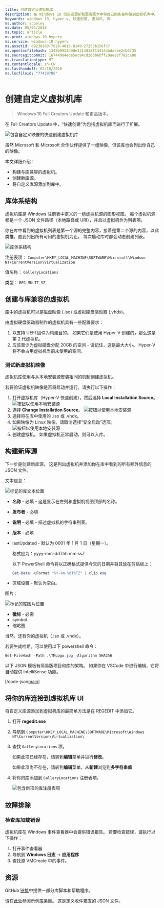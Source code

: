 ```yaml
---
title: 创建自定义虚拟机库
description: 在 Windows 10 创意者更新和更高版本中将自己的条目构建到虚拟机库中。
keywords: windows 10, hyper-v, 快速创意, 虚拟机, 库
ms.author: scooley
ms.date: 05/04/2018
ms.topic: article
ms.prod: windows-10-hyperv
ms.service: windows-10-hyperv
ms.assetid: d9238389-7028-4015-8140-27253b156f37
ms.openlocfilehash: 1348b9923d9de1314818f13414abdacee2cb9735
ms.sourcegitcommit: 16744984ede5ec94cd265b6bff20aee2f782ca88
ms.translationtype: MT
ms.contentlocale: zh-CN
ms.lasthandoff: 02/18/2020
ms.locfileid: "77439706"
---
```

# <a name="create-a-custom-virtual-machine-gallery"></a>创建自定义虚拟机库

> Windows 10 Fall Creators Update 和更高版本。

在 Fall Creators Update 中，“快速创建”为包括虚拟机库而进行了扩展。

![包含自定义映像的快速创建虚拟机库](media/vmgallery.png)

虽然 Microsoft 和 Microsoft 合作伙伴提供了一组映像，但该库也会列出你自己的映像。

本文详细介绍：

* 构建与库兼容的虚拟机。
* 创建新库源。
* 将自定义库源添加到库中。

## <a name="gallery-architecture"></a>库体系结构

虚拟机库是 Windows 注册表中定义的一组虚拟机源的图形视图。  每个虚拟机源都是一个 JSON 文件路径（本地路径或 URI），并且以虚拟机作为列表项。

你在库中看到的虚拟机列表是第一个源的完整内容，接着是第二个源的内容，以此类推，直到列出所有可用的虚拟机为止。  每次启动库时都会动态创建列表。

![库体系结构](media/vmgallery-architecture.png)

注册表项： `Computer\HKEY_LOCAL_MACHINE\SOFTWARE\Microsoft\Windows NT\CurrentVersion\Virtualization`

值名称： `GalleryLocations`

类型： `REG_MULTI_SZ`

## <a name="create-gallery-compatible-virtual-machines"></a>创建与库兼容的虚拟机

库中的虚拟机可以是磁盘映像 (.iso) 或虚拟硬盘驱动器 (.vhdx)。

由虚拟硬盘驱动器制作的虚拟机具有一些配置要求：

1. 以支持 UEFI 固件为构建目的。 如果它们是使用 Hyper-V 创建的，那么这是第 2 代虚拟机。
1. 应该至少为虚拟硬盘分配 20GB 的空间 - 请记住，这是最大大小。  Hyper-V 将不会占用虚拟机当前未使用的空间。

### <a name="testing-a-new-vm-image"></a>测试新虚拟机映像

虚拟机库使用与从本地安装源安装相同的机制创建虚拟机。

若要验证虚拟机映像是否将启动并运行，请执行以下操作：

1. 打开虚拟机库（Hyper-V 快速创建），然后选择 **Local Installation Source**。
  ![按钮以使用本地安装源](media/use-local-source.png)
1. 选择 **Change Installation Source**。
  ![按钮以使用本地安装源](media/change-source.png)
1. 选择将在库中使用的 .iso 或 .vhdx。
1. 如果映像为 Linux 映像，请取消选择“安全启动”选项。
  ![按钮以使用本地安装源](media/toggle-secure-boot.png)
1. 创建虚拟机。  如果虚拟机正常启动，则可以入库。

## <a name="build-a-new-gallery-source"></a>构建新库源

下一步是创建新库源。  这是列出虚拟机并添加你在库中看到的所有额外信息的 JSON 文件。

文本信息：

![标记的库文本位置](media/gallery-text.png)

* **名称** - 必填 - 这是显示在左列和虚拟机视图顶部的名称。
* **发布者** - 必填
* **说明** - 必填 - 描述虚拟机的字符串列表。
* **版本** - 必填
* lastUpdated - 默认为 0001 年 1 月 1 日（星期一）。

  格式应为：yyyy-mm-ddThh:mm:ssZ

  以下 PowerShell 命令将以正确格式提供今天的日期并将其放在剪贴板上：

  ``` PowerShell
  Get-Date -UFormat "%Y-%m-%dT%TZ" | clip.exe
  ```

* 区域设置 - 默认为空白。

图片：

![标记的库图片位置](media/gallery-pictures.png)

* **徽标** - 必需
* symbol
* 缩略图

当然，还有你的虚拟机（.iso 或 .vhdx）。

若要生成哈希，可以使用以下 powershell 命令：

  ``` PowerShell
  Get-FileHash -Path .\TMLogo.jpg -Algorithm SHA256
  ```

以下 JSON 模板有简易版项目和库的架构。  如果你在 VSCode 中进行编辑，它将自动提供 IntelliSense 功能。

[!code-json[main](../../../hyperv-tools/vmgallery/vm-gallery-template.json)]

## <a name="connect-your-gallery-to-the-vm-gallery-ui"></a>将你的库连接到虚拟机库 UI

将自定义库源添加到虚拟机库的最简单方法是在 REGEDIT 中添加它。

1. 打开 **regedit.exe**
1. 导航到 `Computer\HKEY_LOCAL_MACHINE\SOFTWARE\Microsoft\Windows NT\CurrentVersion\Virtualization\`
1. 查找 `GalleryLocations` 项。

    如果此项已经存在，请转到**编辑**菜单并进行**修改**。

    如果此项尚不存在，请转到**编辑**菜单，从**新建**浏览到**多字符串值**

1. 将你的库添加到 `GalleryLocations` 注册表项。

    ![包含新项的库注册表项](media/new-gallery-uri.png)

## <a name="troubleshooting"></a>故障排除

### <a name="check-for-errors-loading-gallery"></a>检查库加载错误

虚拟机库在 Windows 事件查看器中会提供错误报告。  若要检查错误，请执行以下操作：

1. 打开事件查看器
1. 导航到 **Windows 日志** -> **应用程序**
1. 查找源 VMCreate 中的事件。

## <a name="resources"></a>资源

GitHub [链接](https://github.com/MicrosoftDocs/Virtualization-Documentation/tree/live/hyperv-tools/vmgallery)中提供一部分库脚本和帮助程序。

请在[此处](https://go.microsoft.com/fwlink/?linkid=851584)参阅示例库条目。  这是定义收件箱库的 JSON 文件。
